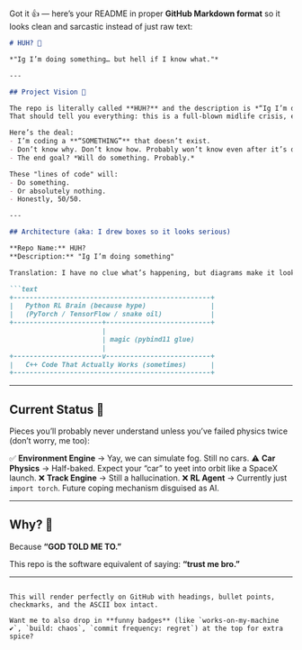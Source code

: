 Got it 👍 — here’s your README in proper **GitHub Markdown format** so it looks clean and sarcastic instead of just raw text:

````markdown
# HUH? 🤷  

*"Ig I’m doing something… but hell if I know what."*  

---

## Project Vision 🚀  

The repo is literally called **HUH?** and the description is *“Ig I’m doing something.”*  
That should tell you everything: this is a full-blown midlife crisis, except there’s no life yet to be in the middle of.  

Here’s the deal:  
- I’m coding a **“SOMETHING”** that doesn’t exist.  
- Don’t know why. Don’t know how. Probably won’t know even after it’s done.  
- The end goal? *Will do something. Probably.*  

These "lines of code" will:  
- Do something.  
- Or absolutely nothing.  
- Honestly, 50/50.  

---

## Architecture (aka: I drew boxes so it looks serious)  

**Repo Name:** HUH?  
**Description:** "Ig I’m doing something"  

Translation: I have no clue what’s happening, but diagrams make it look important.  

```text
+-------------------------------------------------+
|   Python RL Brain (because hype)                |
|   (PyTorch / TensorFlow / snake oil)            |
+----------------------+--------------------------+
                       |
                       | magic (pybind11 glue)
                       |
+----------------------v--------------------------+
|   C++ Code That Actually Works (sometimes)      |
+-------------------------------------------------+
````

---

## Current Status 🏁

Pieces you’ll probably never understand unless you’ve failed physics twice (don’t worry, me too):

✅ **Environment Engine** → Yay, we can simulate fog. Still no cars.
⚠️ **Car Physics** → Half-baked. Expect your “car” to yeet into orbit like a SpaceX launch.
❌ **Track Engine** → Still a hallucination.
❌ **RL Agent** → Currently just `import torch`. Future coping mechanism disguised as AI.

---

## Why? 🤔

Because **“GOD TOLD ME TO.”**

This repo is the software equivalent of saying:
**“trust me bro.”**

---

```

This will render perfectly on GitHub with headings, bullet points, checkmarks, and the ASCII box intact.  

Want me to also drop in **funny badges** (like `works-on-my-machine ✔️`, `build: chaos`, `commit frequency: regret`) at the top for extra spice?
```
